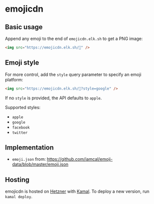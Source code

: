 # emojicdn

## Basic usage

Append any emoji to the end of `emojicdn.elk.sh` to get a PNG image:

```html
<img src="https://emojicdn.elk.sh/🥳" />
```

## Emoji style

For more control, add the `style` query parameter to specify an emoji platform:

```html
<img src="https://emojicdn.elk.sh/🥳?style=google" />
```

If no `style` is provided, the API defaults to `apple`.

Supported styles:

- `apple`
- `google`
- `facebook`
- `twitter`

## Implementation

- `emoji.json` from: https://github.com/iamcal/emoji-data/blob/master/emoji.json

## Hosting

emojicdn is hosted on [Hetzner](https://hetzner.com) with [Kamal](https://kamal-deploy.org). To deploy a new version, run `kamal deploy`.
